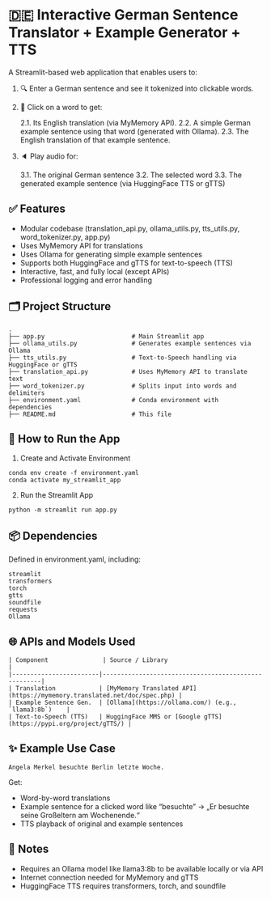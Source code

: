 # 🇩🇪 Interactive German Sentence Translator + Example Generator + TTS

A Streamlit-based web application that enables users to:

1. 🔍 Enter a German sentence and see it tokenized into clickable words.
2. 🧠 Click on a word to get:

    2.1. Its English translation (via MyMemory API).
    2.2. A simple German example sentence using that word (generated with Ollama).
    2.3. The English translation of that example sentence.

3. 🔈 Play audio for:

    3.1. The original German sentence
    3.2. The selected word
    3.3. The generated example sentence (via HuggingFace TTS or gTTS)

## ✅ Features

- Modular codebase (translation_api.py, ollama_utils.py, tts_utils.py, word_tokenizer.py, app.py)
- Uses MyMemory API for translations
- Uses Ollama for generating simple example sentences
- Supports both HuggingFace and gTTS for text-to-speech (TTS)
- Interactive, fast, and fully local (except APIs)
- Professional logging and error handling

## 🗂️ Project Structure
```
.
├── app.py                        # Main Streamlit app
├── ollama_utils.py               # Generates example sentences via Ollama
├── tts_utils.py                  # Text-to-Speech handling via HuggingFace or gTTS
├── translation_api.py            # Uses MyMemory API to translate text
├── word_tokenizer.py             # Splits input into words and delimiters
├── environment.yaml              # Conda environment with dependencies
├── README.md                     # This file
```

## 🚀 How to Run the App

1. Create and Activate Environment

```
conda env create -f environment.yaml
conda activate my_streamlit_app
```

2. Run the Streamlit App

```
python -m streamlit run app.py
```

## 📦 Dependencies
Defined in environment.yaml, including:

```
streamlit
transformers
torch
gtts
soundfile
requests
Ollama 
```
## 🌐 APIs and Models Used
```
| Component               | Source / Library                                    |
|------------------------|-----------------------------------------------------|
| Translation            | [MyMemory Translated API](https://mymemory.translated.net/doc/spec.php) |
| Example Sentence Gen.  | [Ollama](https://ollama.com/) (e.g., `llama3:8b`)    |
| Text-to-Speech (TTS)   | HuggingFace MMS or [Google gTTS](https://pypi.org/project/gTTS/) |
```

## ✨ Example Use Case
```
Angela Merkel besuchte Berlin letzte Woche.
```

Get:
- Word-by-word translations
- Example sentence for a clicked word like “besuchte” → „Er besuchte seine Großeltern am Wochenende.“
- TTS playback of original and example sentences

## 📌 Notes

- Requires an Ollama model like llama3:8b to be available locally or via API
- Internet connection needed for MyMemory and gTTS
- HuggingFace TTS requires transformers, torch, and soundfile
